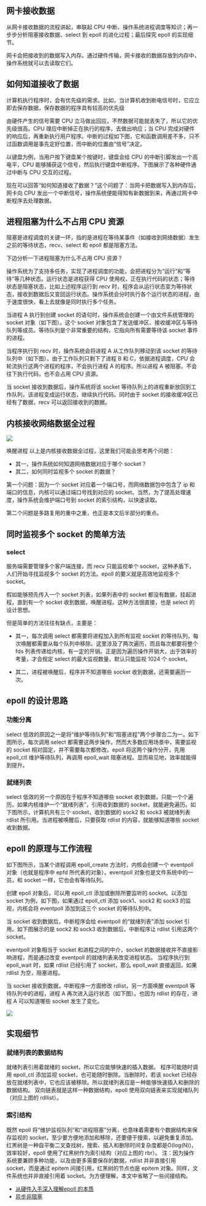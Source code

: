 
## 网卡接收数据
从网卡接收数据的流程讲起，串联起 CPU 中断、操作系统进程调度等知识；再一步步分析阻塞接收数据、select 到 epoll 的进化过程；最后探究 epoll 的实现细节。

网卡会把接收到的数据写入内存。通过硬件传输，网卡接收的数据存放到内存中，操作系统就可以去读取它们。

## 如何知道接收了数据
计算机执行程序时，会有优先级的需求。比如，当计算机收到断电信号时，它应立即去保存数据，保存数据的程序具有较高的优先级

由硬件产生的信号需要 CPU 立马做出回应，不然数据可能就丢失了，所以它的优先级很高。CPU 理应中断掉正在执行的程序，去做出响应；当 CPU 完成对硬件的响应后，再重新执行用户程序。中断的过程如下图，它和函数调用差不多，只不过函数调用是事先定好位置，而中断的位置由“信号”决定。

以键盘为例，当用户按下键盘某个按键时，键盘会给 CPU 的中断引脚发出一个高电平，CPU 能够捕获这个信号，然后执行键盘中断程序。下图展示了各种硬件通过中断与 CPU 交互的过程。

现在可以回答“如何知道接收了数据？”这个问题了：当网卡把数据写入到内存后，网卡向 CPU 发出一个中断信号，操作系统便能得知有新数据到来，再通过网卡中断程序去处理数据。

## 进程阻塞为什么不占用 CPU 资源

阻塞是进程调度的关键一环，指的是进程在等待某事件（如接收到网络数据）发生之前的等待状态，recv、select 和 epoll 都是阻塞方法。

下边分析一下进程阻塞为什么不占用 CPU 资源？

操作系统为了支持多任务，实现了进程调度的功能，会把进程分为“运行”和“等待”等几种状态。运行状态是进程获得 CPU 使用权，正在执行代码的状态；等待状态是阻塞状态，比如上述程序运行到 recv 时，程序会从运行状态变为等待状态，接收到数据后又变回运行状态。操作系统会分时执行各个运行状态的进程，由于速度很快，看上去就像是同时执行多个任务。

当进程 A 执行到创建 socket 的语句时，操作系统会创建一个由文件系统管理的 socket 对象（如下图）。这个 socket 对象包含了发送缓冲区、接收缓冲区与等待队列等成员。等待队列是个非常重要的结构，它指向所有需要等待该 socket 事件的进程。

当程序执行到 recv 时，操作系统会将进程 A 从工作队列移动到该 socket 的等待队列中（如下图）。由于工作队列只剩下了进程 B 和 C，依据进程调度，CPU 会轮流执行这两个进程的程序，不会执行进程 A 的程序。所以进程 A 被阻塞，不会往下执行代码，也不会占用 CPU 资源。

当 socket 接收到数据后，操作系统将该 socket 等待队列上的进程重新放回到工作队列，该进程变成运行状态，继续执行代码。同时由于 socket 的接收缓冲区已经有了数据，recv 可以返回接收到的数据。

## 内核接收网络数据全过程
![](.epoll_images/8a04513b.png)


唤醒进程
以上是内核接收数据全过程，这里我们可能会思考两个问题：

- 其一，操作系统如何知道网络数据对应于哪个 socket？
- 其二，如何同时监视多个 socket 的数据？

第一个问题：因为一个 socket 对应着一个端口号，而网络数据包中包含了 ip 和端口的信息，内核可以通过端口号找到对应的 socket。当然，为了提高处理速度，操作系统会维护端口号到 socket 的索引结构，以快速读取。

第二个问题是多路复用的重中之重，也正是本文后半部分的重点。

## 同时监视多个 socket 的简单方法

### select
服务端需要管理多个客户端连接，而 recv 只能监视单个 socket，这种矛盾下，人们开始寻找监视多个 socket 的方法。epoll 的要义就是高效地监视多个 socket。

假如能够预先传入一个 socket 列表，如果列表中的 socket 都没有数据，挂起进程，直到有一个 socket 收到数据，唤醒进程。这种方法很直接，也是 select 的设计思想。


但是简单的方法往往有缺点，主要是：

- 其一，每次调用 select 都需要将进程加入到所有监视 socket 的等待队列，每次唤醒都需要从每个队列中移除。这里涉及了两次遍历，而且每次都要将整个 fds 列表传递给内核，有一定的开销。正是因为遍历操作开销大，出于效率的考量，才会规定 select 的最大监视数量，默认只能监视 1024 个 socket。

- 其二，进程被唤醒后，程序并不知道哪些 socket 收到数据，还需要遍历一次。

## epoll 的设计思路

### 功能分离
select 低效的原因之一是将“维护等待队列”和“阻塞进程”两个步骤合二为一。如下图所示，每次调用 select 都需要这两步操作，然而大多数应用场景中，需要监视的 socket 相对固定，并不需要每次都修改。epoll 将这两个操作分开，先用 epoll_ctl 维护等待队列，再调用 epoll_wait 阻塞进程。显而易见地，效率就能得到提升。


### 就绪列表
select 低效的另一个原因在于程序不知道哪些 socket 收到数据，只能一个个遍历。如果内核维护一个“就绪列表”，引用收到数据的 socket，就能避免遍历。如下图所示，计算机共有三个 socket，收到数据的 sock2 和 sock3 被就绪列表 rdlist 所引用。当进程被唤醒后，只要获取 rdlist 的内容，就能够知道哪些 socket 收到数据。

## epoll 的原理与工作流程

如下图所示，当某个进程调用 epoll_create 方法时，内核会创建一个 eventpoll 对象（也就是程序中 epfd 所代表的对象）。eventpoll 对象也是文件系统中的一员，和 socket 一样，它也会有等待队列。

创建 epoll 对象后，可以用 epoll_ctl 添加或删除所要监听的 socket。以添加 socket 为例，如下图，如果通过 epoll_ctl 添加 sock1、sock2 和 sock3 的监视，内核会将 eventpoll 添加到这三个 socket 的等待队列中。

当 socket 收到数据后，中断程序会给 eventpoll 的“就绪列表”添加 socket 引用。如下图展示的是 sock2 和 sock3 收到数据后，中断程序让 rdlist 引用这两个 socket。

eventpoll 对象相当于 socket 和进程之间的中介，socket 的数据接收并不直接影响进程，而是通过改变 eventpoll 的就绪列表来改变进程状态。
当程序执行到 epoll_wait 时，如果 rdlist 已经引用了 socket，那么 epoll_wait 直接返回，如果 rdlist 为空，阻塞进程。

当 socket 接收到数据，中断程序一方面修改 rdlist，另一方面唤醒 eventpoll 等待队列中的进程，进程 A 再次进入运行状态（如下图）。也因为 rdlist 的存在，进程 A 可以知道哪些 socket 发生了变化。

![](.epoll_images/c61358aa.png)


## 实现细节

### 就绪列表的数据结构

就绪列表引用着就绪的 socket，所以它应能够快速的插入数据。
程序可能随时调用 epoll_ctl 添加监视 socket，也可能随时删除。当删除时，若该 socket 已经存放在就绪列表中，它也应该被移除。所以就绪列表应是一种能够快速插入和删除的数据结构。
双向链表就是这样一种数据结构，epoll 使用双向链表来实现就绪队列（对应上图的 rdllist）。

### 索引结构

既然 epoll 将“维护监视队列”和“进程阻塞”分离，也意味着需要有个数据结构来保存监视的 socket，至少要方便地添加和移除，还要便于搜索，以避免重复添加。红黑树是一种自平衡二叉查找树，搜索、插入和删除时间复杂度都是O(log(N))，效率较好，epoll 使用了红黑树作为索引结构（对应上图的 rbr）。
注：因为操作系统要兼顾多种功能，以及由更多需要保存的数据，rdlist 并非直接引用 socket，而是通过 epitem 间接引用，红黑树的节点也是 epitem 对象。同样，文件系统也并非直接引用着 socket。为方便理解，本文中省略了一些间接结构。


- [从硬件入手深入理解epoll 的本质](https://my.oschina.net/editorial-story/blog/3052308?p=3)
- [异步非阻塞](../js/node.md)
